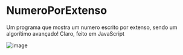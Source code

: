 # NumeroPorExtenso
Um programa que mostra um numero escrito por extenso, sendo um algorítimo avançado!
Claro, feito em JavaScript

![image](https://user-images.githubusercontent.com/83819836/184264203-7ca61674-155f-4a73-99e3-bdf480458efb.png)
